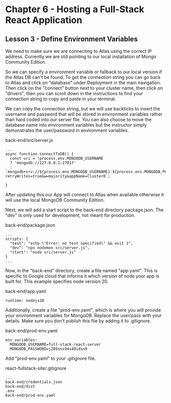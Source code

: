 # Chapter 6 - Hosting a Full-Stack React Application
## Lesson 3 - Define Environment Variables

We need to make sure we are connecting to Atlas using the correct IP address. Currently we are still pointing to our local installation of Mongo Community Edition.

So we can specify a environment variable or fallback to our local version if the Atlas DB can't be found. To get the connection string you can go back to Atlas and click on "database" under Deployment in the main navigation. Then click on the "connect" button next to your cluster name, then click on "drivers", then you can scroll down in the instructions to find your connection string to copy and paste in your terminal.

We can copy the connection string, but we will use backticks to insert the username and password that will be stored in environment variables rather than hard coded into our server file. You can also choose to move the database name into environment variables but the instructor simply demonstrates the user/password in environment variables.

back-end/src/server.js
<pre><code>...
async function connectToDB() {
  const uri = !process.env.MONGODB_USERNAME 
  ? 'mongodb://127.0.0.1:27017'
  : `mongodb+srv://${process.env.MONGODB_USERNAME}:${process.env.MONGODB_PASSWORD}$@cluster0.zplzm.mongodb.net/?retryWrites=true&w=majority&appName=Cluster0`;

}
</code></pre>

After updating this our App will connect to Atlas when available otherwise it will use the local MongoDB Community Edition.

Next, we will add a start script to the back-end directory package.json. The "dev" is only used for development, not meant for production.

back-end/package.json
<pre><code>...
scripts: {
  "test": "echo \"Error: no test specified\" && exit 1",
  "dev": "npx nodemon src/server.js",
  "start": "node src/server.js"
}
...
</code></pre>


Now, in the "back-end" directory, create a file named "app.yaml". This is specific to Google cloud that informs it which version of node your app is built for. This example specifies node version 20.

back-end/app.yaml
<pre><code>runtime: nodejs20
</code></pre>

Additionally, create a file "prod-env.yaml", which is where you will provide your environment variables for MongoDB. Replace the user/pass with your details.
Make sure you don't publish this file by adding it to .gitignore.

back-end/prod-env.yaml
<pre><code>env_variables: 
  MONGODB_USERNAME=full-stack-react-server
  MONGODB_PASSWORD=jZ89sns94s49idsn9
</code></pre>

Add "prod-env.yaml" to your .gitignore file.

react-fullstack-site/.gitignore
<pre><code>...
back-end/credentials.json
back-end/dist
.env
back-end/prod-env.yaml
</code></pre>

